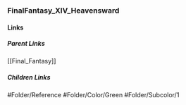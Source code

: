 ### FinalFantasy_XIV_Heavensward
#### Links
##### Parent Links
[[Final_Fantasy]]
##### Children Links
#Folder/Reference
#Folder/Color/Green
#Folder/Subcolor/1
